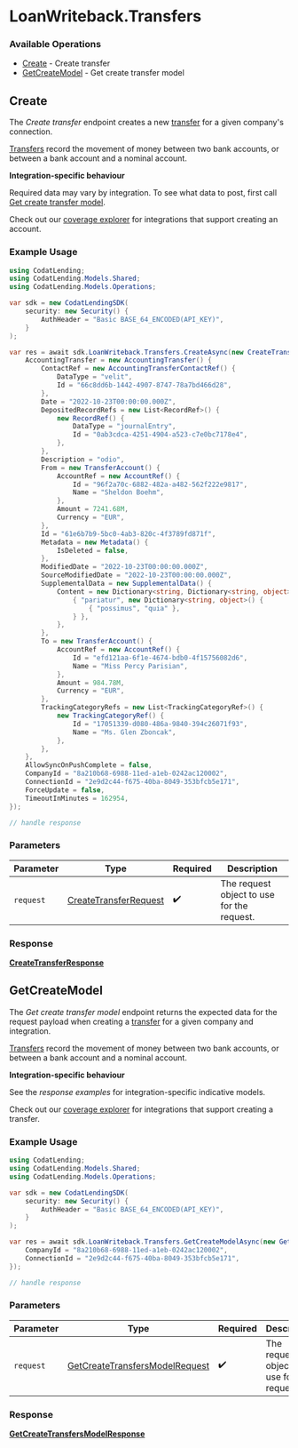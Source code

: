 # LoanWriteback.Transfers

### Available Operations

* [Create](#create) - Create transfer
* [GetCreateModel](#getcreatemodel) - Get create transfer model

## Create

The *Create transfer* endpoint creates a new [transfer](https://docs.codat.io/accounting-api#/schemas/Transfer) for a given company's connection.

[Transfers](https://docs.codat.io/accounting-api#/schemas/Transfer) record the movement of money between two bank accounts, or between a bank account and a nominal account.

**Integration-specific behaviour**

Required data may vary by integration. To see what data to post, first call [Get create transfer model](https://docs.codat.io/accounting-api#/operations/get-create-transfers-model).

Check out our [coverage explorer](https://knowledge.codat.io/supported-features/accounting?view=tab-by-data-type&dataType=transfers) for integrations that support creating an account.


### Example Usage

```csharp
using CodatLending;
using CodatLending.Models.Shared;
using CodatLending.Models.Operations;

var sdk = new CodatLendingSDK(
    security: new Security() {
        AuthHeader = "Basic BASE_64_ENCODED(API_KEY)",
    }
);

var res = await sdk.LoanWriteback.Transfers.CreateAsync(new CreateTransferRequest() {
    AccountingTransfer = new AccountingTransfer() {
        ContactRef = new AccountingTransferContactRef() {
            DataType = "velit",
            Id = "66c8dd6b-1442-4907-8747-78a7bd466d28",
        },
        Date = "2022-10-23T00:00:00.000Z",
        DepositedRecordRefs = new List<RecordRef>() {
            new RecordRef() {
                DataType = "journalEntry",
                Id = "0ab3cdca-4251-4904-a523-c7e0bc7178e4",
            },
        },
        Description = "odio",
        From = new TransferAccount() {
            AccountRef = new AccountRef() {
                Id = "96f2a70c-6882-482a-a482-562f222e9817",
                Name = "Sheldon Boehm",
            },
            Amount = 7241.68M,
            Currency = "EUR",
        },
        Id = "61e6b7b9-5bc0-4ab3-820c-4f3789fd871f",
        Metadata = new Metadata() {
            IsDeleted = false,
        },
        ModifiedDate = "2022-10-23T00:00:00.000Z",
        SourceModifiedDate = "2022-10-23T00:00:00.000Z",
        SupplementalData = new SupplementalData() {
            Content = new Dictionary<string, Dictionary<string, object>>() {
                { "pariatur", new Dictionary<string, object>() {
                    { "possimus", "quia" },
                } },
            },
        },
        To = new TransferAccount() {
            AccountRef = new AccountRef() {
                Id = "efd121aa-6f1e-4674-bdb0-4f15756082d6",
                Name = "Miss Percy Parisian",
            },
            Amount = 984.78M,
            Currency = "EUR",
        },
        TrackingCategoryRefs = new List<TrackingCategoryRef>() {
            new TrackingCategoryRef() {
                Id = "17051339-d080-486a-9840-394c26071f93",
                Name = "Ms. Glen Zboncak",
            },
        },
    },
    AllowSyncOnPushComplete = false,
    CompanyId = "8a210b68-6988-11ed-a1eb-0242ac120002",
    ConnectionId = "2e9d2c44-f675-40ba-8049-353bfcb5e171",
    ForceUpdate = false,
    TimeoutInMinutes = 162954,
});

// handle response
```

### Parameters

| Parameter                                                                 | Type                                                                      | Required                                                                  | Description                                                               |
| ------------------------------------------------------------------------- | ------------------------------------------------------------------------- | ------------------------------------------------------------------------- | ------------------------------------------------------------------------- |
| `request`                                                                 | [CreateTransferRequest](../../models/operations/CreateTransferRequest.md) | :heavy_check_mark:                                                        | The request object to use for the request.                                |


### Response

**[CreateTransferResponse](../../models/operations/CreateTransferResponse.md)**


## GetCreateModel

The *Get create transfer model* endpoint returns the expected data for the request payload when creating a [transfer](https://docs.codat.io/accounting-api#/schemas/Transfer) for a given company and integration.

[Transfers](https://docs.codat.io/accounting-api#/schemas/Transfer) record the movement of money between two bank accounts, or between a bank account and a nominal account.

**Integration-specific behaviour**

See the *response examples* for integration-specific indicative models.

Check out our [coverage explorer](https://knowledge.codat.io/supported-features/accounting?view=tab-by-data-type&dataType=transfers) for integrations that support creating a transfer.


### Example Usage

```csharp
using CodatLending;
using CodatLending.Models.Shared;
using CodatLending.Models.Operations;

var sdk = new CodatLendingSDK(
    security: new Security() {
        AuthHeader = "Basic BASE_64_ENCODED(API_KEY)",
    }
);

var res = await sdk.LoanWriteback.Transfers.GetCreateModelAsync(new GetCreateTransfersModelRequest() {
    CompanyId = "8a210b68-6988-11ed-a1eb-0242ac120002",
    ConnectionId = "2e9d2c44-f675-40ba-8049-353bfcb5e171",
});

// handle response
```

### Parameters

| Parameter                                                                                   | Type                                                                                        | Required                                                                                    | Description                                                                                 |
| ------------------------------------------------------------------------------------------- | ------------------------------------------------------------------------------------------- | ------------------------------------------------------------------------------------------- | ------------------------------------------------------------------------------------------- |
| `request`                                                                                   | [GetCreateTransfersModelRequest](../../models/operations/GetCreateTransfersModelRequest.md) | :heavy_check_mark:                                                                          | The request object to use for the request.                                                  |


### Response

**[GetCreateTransfersModelResponse](../../models/operations/GetCreateTransfersModelResponse.md)**

